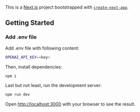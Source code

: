 This is a [Next.js](https://nextjs.org) project bootstrapped with [`create-next-app`](https://nextjs.org/docs/app/api-reference/cli/create-next-app).

## Getting Started

### Add .env file

Add .env file with following content:

```bash
OPENAI_API_KEY=<key>
```

Then, install dependencies:

```bash
npm i
```

Last but not least, run the development server:

```bash
npm run dev
```

Open [http://localhost:3000](http://localhost:3000) with your browser to see the result.
